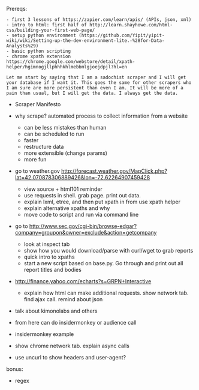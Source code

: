 Prereqs:

    - first 3 lessons of https://zapier.com/learn/apis/ (APIs, json, xml)
    - intro to html: first half of http://learn.shayhowe.com/html-css/building-your-first-web-page/
    - setup python environment (https://github.com/Yipit/yipit-wiki/wiki/Setting-up-the-dev-environment-lite.-%28for-Data-Analysts%29)
    - basic python scripting
    - chrome xpath extension https://chrome.google.com/webstore/detail/xpath-helper/hgimnogjllphhhkhlmebbmlgjoejdpjl?hl=en

```Let me start by saying that I am a sadochist scraper and I will get your database if I want it. This goes the same for other scrapers who I am sure are more persistent than even I am. It will be more of a pain than usual, but I will get the data. I always get the data.```
- Scraper Manifesto


- why scrape? automated process to collect information from a website
    - can be less mistakes than human
    - can be scheduled to run
    - faster
    - restructure data
    - more extensible (change params)
    - more fun


- go to weather.gov
    http://forecast.weather.gov/MapClick.php?lat=42.070878306889426&lon=-72.62264907459428
    - view source + html101 reminder
    - use requests in shell. grab page. print out data.
    - explain lxml, etree, and then put xpath in from use xpath helper
    - explain alternative xpaths and why
    - move code to script and run via command line


- go to http://www.sec.gov/cgi-bin/browse-edgar?company=groupon&owner=exclude&action=getcompany
    - look at inspect tab
    - show how you would download/parse with curl/wget to grab reports
    - quick intro to xpaths
    - start a new script based on base.py. Go through and print out all report titles and bodies


- http://finance.yahoo.com/echarts?s=GRPN+Interactive
    - explain how html can make additional requests. show network tab. find ajax call. remind about json


- talk about kimonolabs and others
- from here can do insidermonkey or audience call
- insidermonkey example
- show chrome network tab. explain async calls
- use uncurl to show headers and user-agent?


bonus:
- regex
